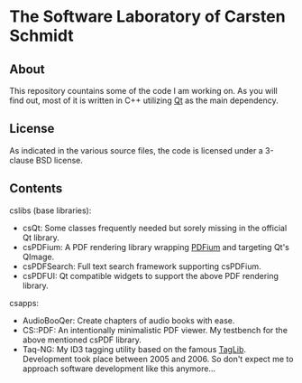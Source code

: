 The Software Laboratory of Carsten Schmidt
==========================================

About
-----

This repository countains some of the code I am working on.
As you will find out, most of it is written in C++ utilizing [Qt](http://qt-project.org/) as the main dependency.

License
-------

As indicated in the various source files, the code is licensed under a 3-clause BSD license.

Contents
--------

cslibs (base libraries):

* csQt: Some classes frequently needed but sorely missing in the official Qt library.
* csPDFium: A PDF rendering library wrapping [PDFium](https://code.google.com/p/pdfium/) and targeting Qt's QImage.
* csPDFSearch: Full text search framework supporting csPDFium.
* csPDFUI: Qt compatible widgets to support the above PDF rendering library.

csapps:

* AudioBooQer: Create chapters of audio books with ease.
* CS::PDF: An intentionally minimalistic PDF viewer. My testbench for the above mentioned csPDF library.
* Taq-NG: My ID3 tagging utility based on the famous [TagLib](http://taglib.github.io/). Development took place between 2005 and 2006. So don't expect me to approach software development like this anymore...
